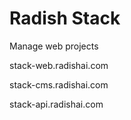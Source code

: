 # Radish Stack
Manage web projects

stack-web.radishai.com

stack-cms.radishai.com

stack-api.radishai.com
